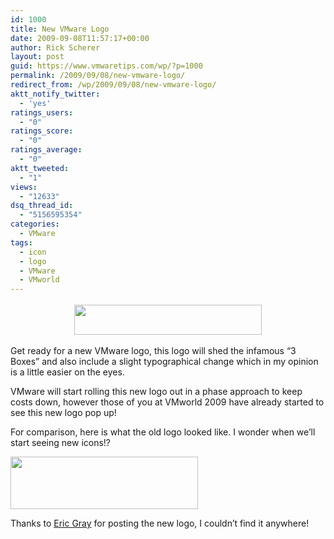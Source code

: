 ```yaml
---
id: 1000
title: New VMware Logo
date: 2009-09-08T11:57:17+00:00
author: Rick Scherer
layout: post
guid: https://www.vmwaretips.com/wp/?p=1000
permalink: /2009/09/08/new-vmware-logo/
redirect_from: /wp/2009/09/08/new-vmware-logo/
aktt_notify_twitter:
  - 'yes'
ratings_users:
  - "0"
ratings_score:
  - "0"
ratings_average:
  - "0"
aktt_tweeted:
  - "1"
views:
  - "12633"
dsq_thread_id:
  - "5156595354"
categories:
  - VMware
tags:
  - icon
  - logo
  - VMware
  - VMworld
---
```

<p style="text-align: center;">
  <a rel="attachment wp-att-1001" href="https://www.vmwaretips.com/wp/wp-content/uploads/2009/09/vmware-logo-new-2009-400.png"><img class="size-medium wp-image-1001 aligncenter" style="margin-top: 3px; margin-bottom: 3px;" title="vmware-logo-new-2009-400" src="https://www.vmwaretips.com/wp/wp-content/uploads/2009/09/vmware-logo-new-2009-400-300x48.png" alt="" width="300" height="48" srcset="https://www.vmwaretips.com/wp/wp-content/uploads/2009/09/vmware-logo-new-2009-400-300x48.png 300w, https://www.vmwaretips.com/wp/wp-content/uploads/2009/09/vmware-logo-new-2009-400.png 400w" sizes="(max-width: 300px) 100vw, 300px" /></a>
</p>

Get ready for a new VMware logo, this logo will shed the infamous &#8220;3 Boxes&#8221; and also include a slight typographical change which in my opinion is a little easier on the eyes.

VMware will start rolling this new logo out in a phase approach to keep costs down, however those of you at VMworld 2009 have already started to see this new logo pop up!

For comparison, here is what the old logo looked like. I wonder when we&#8217;ll start seeing new icons!?

<a rel="attachment wp-att-1002" href="https://www.vmwaretips.com/wp/wp-content/uploads/2009/09/vmware-logo-classic-400.png"><img class="aligncenter size-medium wp-image-1002" title="vmware-logo-classic-400" src="https://www.vmwaretips.com/wp/wp-content/uploads/2009/09/vmware-logo-classic-400-300x84.png" alt="" width="300" height="84" srcset="https://www.vmwaretips.com/wp/wp-content/uploads/2009/09/vmware-logo-classic-400-300x84.png 300w, https://www.vmwaretips.com/wp/wp-content/uploads/2009/09/vmware-logo-classic-400.png 400w" sizes="(max-width: 300px) 100vw, 300px" /></a>

Thanks to <a href="http://www.vcritical.com/2009/08/notice-the-new-vmware-logo/" target="_blank">Eric Gray</a> for posting the new logo, I couldn&#8217;t find it anywhere!